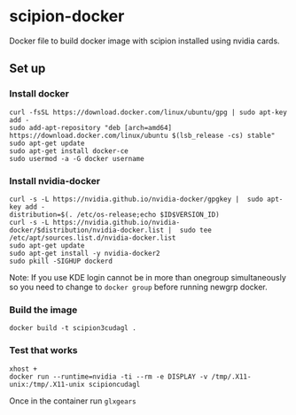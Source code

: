 # scipion-docker
Docker file to build docker image with scipion installed using nvidia cards.

## Set up

### Install docker
```
curl -fsSL https://download.docker.com/linux/ubuntu/gpg | sudo apt-key add -
sudo add-apt-repository "deb [arch=amd64] https://download.docker.com/linux/ubuntu $(lsb_release -cs) stable"
sudo apt-get update
sudo apt-get install docker-ce
sudo usermod -a -G docker username
```

### Install nvidia-docker
```
curl -s -L https://nvidia.github.io/nvidia-docker/gpgkey |  sudo apt-key add -
distribution=$(. /etc/os-release;echo $ID$VERSION_ID)
curl -s -L https://nvidia.github.io/nvidia-docker/$distribution/nvidia-docker.list |  sudo tee /etc/apt/sources.list.d/nvidia-docker.list
sudo apt-get update
sudo apt-get install -y nvidia-docker2
sudo pkill -SIGHUP dockerd
```
Note: If you use KDE login cannot be in more than onegroup simultaneously so you need to change to `docker group` before running newgrp docker.

### Build the image
```
docker build -t scipion3cudagl .
```

### Test that works
```
xhost +
docker run --runtime=nvidia -ti --rm -e DISPLAY -v /tmp/.X11-unix:/tmp/.X11-unix scipioncudagl
```

Once in the container run `glxgears`


